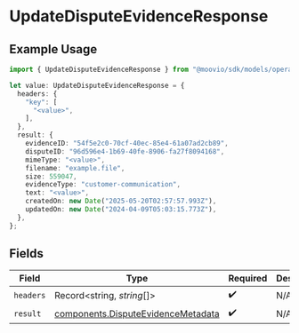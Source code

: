 # UpdateDisputeEvidenceResponse

## Example Usage

```typescript
import { UpdateDisputeEvidenceResponse } from "@moovio/sdk/models/operations";

let value: UpdateDisputeEvidenceResponse = {
  headers: {
    "key": [
      "<value>",
    ],
  },
  result: {
    evidenceID: "54f5e2c0-70cf-40ec-85e4-61a07ad2cb89",
    disputeID: "96d596e4-1b69-40fe-8906-fa27f8094168",
    mimeType: "<value>",
    filename: "example.file",
    size: 559047,
    evidenceType: "customer-communication",
    text: "<value>",
    createdOn: new Date("2025-05-20T02:57:57.993Z"),
    updatedOn: new Date("2024-04-09T05:03:15.773Z"),
  },
};
```

## Fields

| Field                                                                                    | Type                                                                                     | Required                                                                                 | Description                                                                              |
| ---------------------------------------------------------------------------------------- | ---------------------------------------------------------------------------------------- | ---------------------------------------------------------------------------------------- | ---------------------------------------------------------------------------------------- |
| `headers`                                                                                | Record<string, *string*[]>                                                               | :heavy_check_mark:                                                                       | N/A                                                                                      |
| `result`                                                                                 | [components.DisputeEvidenceMetadata](../../models/components/disputeevidencemetadata.md) | :heavy_check_mark:                                                                       | N/A                                                                                      |